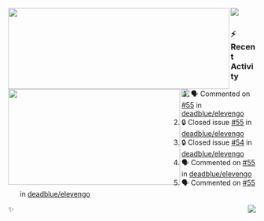 <p>
  <p>
  <img align="left" width="450" height="165" src="https://github-readme-stats-git-masterrstaa-rickstaa.vercel.app/api?username=lowking&bg_color=0D1116&theme=synthwave&show_icons=true&hide_border=true&line_height=20&title_color=4E7C65&icon_color=555&show_owner=true&text_color=777&count_private=true"/>
  </p>
  <p>
  <img align="left" width="350" height="195" src="https://github-readme-stats-git-masterrstaa-rickstaa.vercel.app/api/top-langs/?layout=compact&username=lowking&bg_color=0D1116&theme=synthwave&show_icons=true&hide_border=true&line_height=20&title_color=4E7C65&icon_color=555&show_owner=true&text_color=777&hide&langs_count=4"/>
  </p>
  <p>
    <a align="left" href="https://t.me/Violettoy_bot"><img src="https://img.shields.io/badge/Telegram-%2352A4DB.svg?&style=social&logo=telegram&logoColor=52A4DB" /></a>&nbsp;&nbsp;
<!--     <img align="left" src="https://github.com/lowking/lowking/workflows/Waka%20Readme/badge.svg" />&nbsp;&nbsp; -->
    <img align="left" src="https://github.com/lowking/lowking/workflows/Activity%20Readme/badge.svg" />
  </p>
</p>

### :zap: Recent Activity

<!--START_SECTION:activity-->
1. 🗣 Commented on [#55](https://github.com/deadblue/elevengo/issues/55#issuecomment-2524862932) in [deadblue/elevengo](https://github.com/deadblue/elevengo)
2. 🔒 Closed issue [#55](https://github.com/deadblue/elevengo/issues/55) in [deadblue/elevengo](https://github.com/deadblue/elevengo)
3. 🔒 Closed issue [#54](https://github.com/deadblue/elevengo/issues/54) in [deadblue/elevengo](https://github.com/deadblue/elevengo)
4. 🗣 Commented on [#55](https://github.com/deadblue/elevengo/issues/55#issuecomment-2522926741) in [deadblue/elevengo](https://github.com/deadblue/elevengo)
5. 🗣 Commented on [#55](https://github.com/deadblue/elevengo/issues/55#issuecomment-2522078448) in [deadblue/elevengo](https://github.com/deadblue/elevengo)
<!--END_SECTION:activity-->

✨<img align="right" src="http://profile-counter.glitch.me/lowking/count.svg"/>
